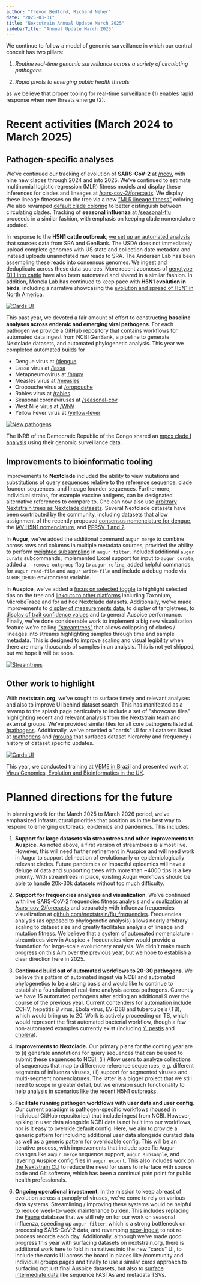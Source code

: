 ```yaml
---
author: "Trevor Bedford, Richard Neher"
date: "2025-03-31"
title: "Nextstrain Annual Update March 2025"
sidebarTitle: "Annual Update March 2025"
---
```


We continue to follow a model of genomic surveillance in which our central conceit has two pillars:

1. *Routine real-time genomic surveillance across a variety of circulating pathogens*

2. *Rapid pivots to emerging public health threats*

as we believe that proper tooling for real-time surveillance (1) enables rapid response when new threats emerge (2).

# Recent activities (March 2024 to March 2025)

## Pathogen-specific analyses

We've continued our tracking of evolution of **SARS-CoV-2** at [/ncov](/ncov/gisaid/global/6m), with nine new clades through 2024 and into 2025. We've continued to estimate multinomial logistic regression (MLR) fitness models and display these inferences for clades and lineages at [/sars-cov-2/forecasts](/sars-cov-2/forecasts). We display these lineage fitnesses on the tree via a new ["MLR lineage fitness"](/ncov/gisaid/global/6m?c=mlr_lineage_fitness) coloring. We also revamped [default clade coloring](https://github.com/nextstrain/ncov/pull/1132) to better distinguish between circulating clades. Tracking of **seasonal influenza** at [/seasonal-flu](/seasonal-flu) proceeds in a similar fashion, with emphasis on keeping clade nomenclature updated.

In response to the **H5N1 cattle outbreak**, [we set up an automated analysis](/blog/2024-06-18-h5n1-cattle-outbreak-analysis-and-resources) that sources data from SRA and GenBank. The USDA does not immediately upload complete genomes with US state and collection date metadata and instead uploads unannotated raw reads to SRA. The Andersen Lab has been assembling these reads into consensus genomes. We ingest and deduplicate across these data sources. More recent zoonoses of [genotype D1.1 into cattle](/avian-flu/h5n1-d1.1/genome) have also been automated and shared in a similar fashion. In addition, Moncla Lab has continued to keep pace with **H5N1 evolution in birds**, including a narrative showcasing the [evolution and spread of H5N1 in North America](/community/narratives/moncla-lab/nextstrain-narrative-hpai-north-america@main/HPAI-in-North-America).

[![Cards UI](/blog/img/annual-update-march-2025-cattle-outbreak.png)]()

This past year, we devoted a fair amount of effort to constructing **baseline analyses across endemic and emerging viral pathogens**. For each pathogen we provide a GitHub repository that contains workflows for automated data ingest from NCBI GenBank, a pipeline to generate Nextclade datasets, and automated phylogenetic analysis. This year we completed automated builds for

- Dengue virus at [/dengue](/dengue/all/genome)   
- Lassa virus at [/lassa](/lassa/l?m=num_date)  
- Metapneumovirus at [/hmpv](/hmpv/all/genome?c=clade)  
- Measles virus at [/measles](/measles/N450)  
- Oropouche virus at [/oropouche](/oropouche/L)  
- Rabies virus at [/rabies](/rabies)   
- Seasonal coronaviruses at [/seasonal-cov](/seasonal-cov/oc43?c=region)  
- West Nile virus at [/WNV](/WNV/all-lineages)  
- Yellow Fever virus at [/yellow-fever](/yellow-fever/genome?c=clade)

[![New pathogens](/blog/img/annual-update-march-2025-pathogens.png)]()

The INRB of the Democratic Republic of the Congo shared an [mpox clade I analysis](/groups/inrb-mpox/clade-I?c=clade_membership) using their genomic surveillance data.

## Improvements to bioinformatic tooling

Improvements to **Nextclade** included the ability to view mutations and substitutions of query sequences relative to the reference sequence, clade founder sequences, and lineage founder sequences. Furthermore, individual strains, for example vaccine antigens, can be designated alternative references to compare to. One can now also use [arbitrary Nextstrain trees as Nextclade datasets](/blog/2024-12-16-auspice-2024). Several Nextclade datasets have been contributed by the community, including datasets that allow assignment of the recently proposed [consensus nomenclature for dengue](https://journals.plos.org/plosbiology/article?id=10.1371/journal.pbio.3002834), the [IAV H5N1 nomenclature](https://doi.org/10.1101/2025.01.07.631789), and [PPRSV-1 and 2](https://doi.org/10.1016/j.vetmic.2025.110413).

In **Augur**, we've added the additional command `augur merge` to combine across rows and columns in multiple metadata sources, provided the ability to perform [weighted subsampling](https://docs.nextstrain.org/en/latest/guides/bioinformatics/filtering-and-subsampling.html#weighted-sampling) in `augur filter`, included additional `augur curate` subcommands, implemented Excel support for input to `augur curate`, added a `--remove outgroup` flag to `augur refine`, added helpful commands for `augur read-file` and `augur write-file` and include a debug mode via `AUGUR_DEBUG` environment variable.

In **Auspice**, we've added a [focus on selected toggle](/blog/2024-12-16-auspice-2024#focus-on-selected) to highlight selected tips on the tree and [linkouts to other platforms](/blog/2024-12-16-auspice-2024#view-in-other-platforms) including Taxonium, MicrobeTrace and for ad hoc Nextclade datasets. Additionally, we've made improvements to [display of measurements data](https://github.com/nextstrain/auspice/pull/1924), to display of tangletrees, to [display of trait confidence values](/blog/2024-12-16-auspice-2024#convey-tip-confidence-through-saturation) and to general Auspice performance. Finally, we've done considerable work to implement a big new visualization feature we're calling ["streamtrees"](https://github.com/nextstrain/auspice/pull/1902) that allows collapsing of clades / lineages into streams highlighting samples through time and sample metadata. This is designed to improve scaling and visual legibility when there are many thousands of samples in an analysis. This is not yet shipped, but we hope it will be soon.

[![Streamtrees](/blog/img/annual-update-march-2025-streamtrees.png)]()

## Other work to highlight

With **nextstrain.org**, we've sought to surface timely and relevant analyses and also to improve UI behind dataset search. This has manifested as a revamp to the splash page particularly to include a set of "showcase tiles" highlighting recent and relevant analysis from the Nextstrain team and external groups. We've provided similar tiles for all core pathogens listed at [/pathogens](https://nextstrain.org/pathogens). Additionally, we've provided a "cards" UI for all datasets listed at [/pathogens](/pathogens) and [/groups](/groups) that surfaces dataset hierarchy and frequency / history of dataset specific updates.

[![Cards UI](/blog/img/annual-update-march-2025-cards-ui.png)]()

This year, we conducted training at [VEME in Brazil](https://veme.climade.health/veme2024/28th-international-bioinformatics-workshop-on-virus-evolution-and-molecular-epidemiology-veme/) and presented work at [Virus Genomics, Evolution and Bioinformatics in the UK](https://coursesandconferences.wellcomeconnectingscience.org/event/virus-genomics-evolution-and-bioinformatics-20241106/).

# Planned directions for the future

In planning work for the March 2025 to March 2026 period, we've emphasized infrastructural priorities that position us in the best way to respond to emerging outbreaks, epidemics and pandemics. This includes:

1. **Support for large datasets via streamtrees and other improvements to Auspice**. As noted above, a first version of streamtrees is almost live. However, this will need further refinement in Auspice and will need work in Augur to support delineation of evolutionarily or epidemiologically relevant clades. Future pandemics or impactful epidemics will have a deluge of data and supporting trees with more than \~4000 tips is a key priority. With streamtrees in place, existing Augur workflows should be able to handle 20k-30k datasets without too much difficulty.

2. **Support for frequencies analyses and visualization**. We've continued with live SARS-CoV-2 frequencies fitness analysis and visualization at [/sars-cov-2/forecasts](/sars-cov-2/forecasts) and separately with influenza frequencies visualization at [github.com/nextstrain/flu\_frequencies](https://github.com/nextstrain/flu_frequencies). Frequencies analysis (as opposed to phylogenetic analysis) allows nearly arbitrary scaling to dataset size and greatly facilitates analysis of lineage and mutation fitness. We believe that a system of automated nomenclature \+ streamtrees view in Auspice \+ frequencies view would provide a foundation for large-scale evolutionary analysis. We didn't make much progress on this Aim over the previous year, but we hope to establish a clear direction here in 2025\.  

3. **Continued build out of automated workflows to 20-30 pathogens**. We believe this pattern of automated ingest via NCBI and automated phylogenetics to be a strong basis and would like to continue to establish a foundation of real-time analysis across pathogens. Currently we have 15 automated pathogens after adding an additional 9 over the course of the previous year. Current contenders for automation include CCHV, hepatitis B virus, Ebola virus, EV-D68 and tuberculosis (TB), which would bring us to 20. Work is actively proceeding on TB, which would represent the first automated bacterial workflow, though a few non-automated examples currently exist (including [Y. pestis](/community/ktmeaton/yersinia-pestis/maximum-likelihood/all?m=num_date) and [cholera](/groups/blab/cholera/7PET?c=subregion)).

4. **Improvements to Nextclade.** Our primary plans for the coming year are to (i) generate annotations for query sequences that can be used to submit these sequences to NCBI, (ii) Allow users to analyze collections of sequences that map to difference reference sequences, e.g. different segments of influenza viruses, (ii) support for segmented viruses and multi-segment nomenclatures. The latter is a bigger project that we still need to scope in greater detail, but we envision such functionality to help analysis in scenarios like the recent H5N1 outbreaks.

5. **Facilitate running pathogen workflows with user data and user config**. Our current paradigm is pathogen-specific workflows (housed in individual GitHub repositories) that include ingest from NCBI. However, spiking in user data alongside NCBI data is not built into our workflows, nor is it easy to override default config. Here, we aim to provide a generic pattern for  including additional user data alongside curated data as well as a generic pattern for overridable config. This will be an iterative process, with improvements that include specific Augur changes like `augur merge` sequence support, `augur subsample`, and layering Auspice config files in `augur export`. This also includes [work on the Nextstrain CLI](https://github.com/nextstrain/public/issues/1) to reduce the need for users to interface with source code and Git software, which has been a continual pain point for public health professionals.  

6. **Ongoing operational investment**. In the mission to keep abreast of evolution across a panoply of viruses, we've come to rely on various data systems. Streamlining / improving these systems would be helpful to reduce week-to-week maintenance burden. This includes replacing the [Fauna](https://github.com/nextstrain/fauna) database that we still rely on for our work on seasonal influenza, speeding up `augur filter`, which is a strong bottleneck on processing SARS-CoV-2 data, and revamping [ncov-ingest](https://github.com/nextstrain/ncov-ingest) to not re-process records each day. Additionally, although we've made good progress this year with surfacing datasets on nextstrain.org, there is additional work here to fold in narratives into the new "cards" UI, to include the cards UI across the board in places like /community and individual groups pages and finally to use a similar cards approach to surfacing not just final Auspice datasets, but also to [surface intermediate data](https://github.com/nextstrain/nextstrain.org/pull/828) like sequence FASTAs and metadata TSVs.
